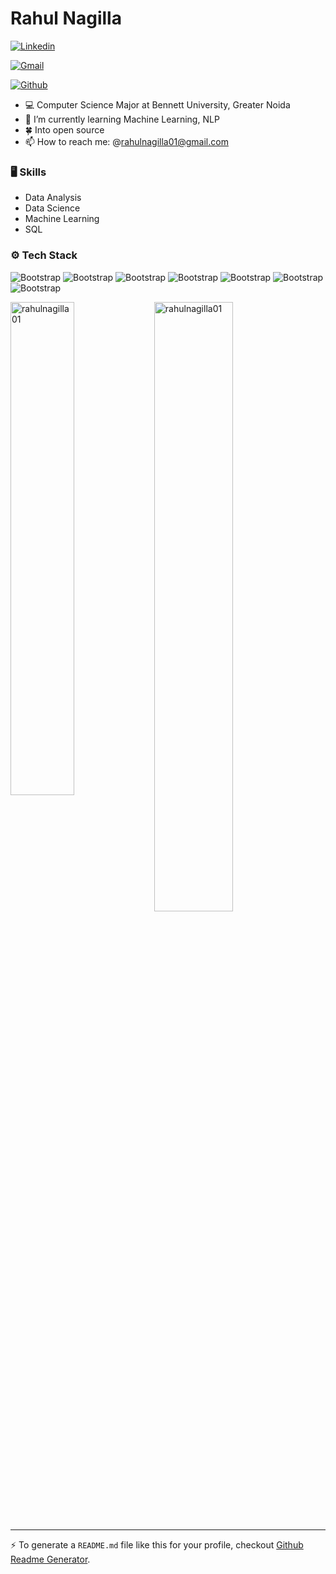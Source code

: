 # Rahul Nagilla



[![Linkedin](https://img.shields.io/badge/-LinkedIn-blue?style=flat&logo=Linkedin&logoColor=white)](https://www.linkedin.com/public-profile/settings?trk=d_flagship3_profile_self_view_public_profile)

[![Gmail](https://img.shields.io/badge/-Gmail-c14438?style=flat&logo=Gmail&logoColor=white)](mailto:rahulnagilla01@gmail.com)

[![Github](https://img.shields.io/github/followers/rahulnagilla01?label=Follow&style=social)](https://github.com/rahulnagilla01)

- 💻 Computer Science Major at Bennett University, Greater Noida
- 🤖 I’m currently learning Machine Learning, NLP
-  🍀 Into open source 
- 📫 How to reach me: @rahulnagilla01@gmail.com


### 🖥 Skills

- Data Analysis
- Data Science
- Machine Learning
- SQL 
### ⚙️ Tech Stack

![Bootstrap](https://img.shields.io/badge/-Python-05122A?style=for-the-badge&logo=Python&color=353535) ![Bootstrap](https://img.shields.io/badge/-Numpy-05122A?style=for-the-badge&logo=Numpy&color=353535) ![Bootstrap](https://img.shields.io/badge/-Pandas-05122A?style=for-the-badge&logo=Pandas&color=353535) ![Bootstrap](https://img.shields.io/badge/-Matplotlib-05122A?style=for-the-badge&logo=Matplotlib&color=353535) ![Bootstrap](https://img.shields.io/badge/-MySQL-05122A?style=for-the-badge&logo=MySQL&color=353535) ![Bootstrap](https://img.shields.io/badge/-HTML-05122A?style=for-the-badge&logo=HTML&color=353535) ![Bootstrap](https://img.shields.io/badge/-CSS-05122A?style=for-the-badge&logo=CSS&color=353535)

<div>
  <img width="45%" align="left" src="https://github-readme-stats.vercel.app/api/top-langs?username=rahulnagilla01&show_icons=true&locale=en&layout=compact" alt="rahulnagilla01" />
  <img width="50%"  src="https://github-readme-streak-stats.herokuapp.com/?user=rahulnagilla01&" alt="rahulnagilla01" />
</div>


---
:zap: To generate a `README.md` file like this for your profile, checkout [Github Readme Generator](https://hejazizo-github-profile-readme-srcstreamlit-app-i6skm7.streamlit.app/).
